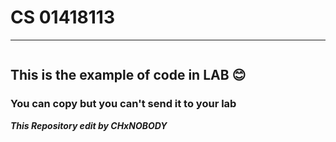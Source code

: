 # CS 01418113
------
![]()

## This is the example of code in LAB 😊
### You can copy but you can't send it to your lab

***This Repository edit by CHxNOBODY***